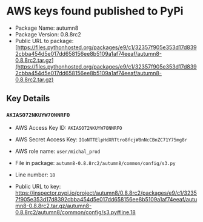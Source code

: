 # AWS keys found published to PyPi

* Package Name: autumn8
* Package Version: 0.8.8rc2
* Public URL to package: [https://files.pythonhosted.org/packages/e9/c1/32357f905e353d17d8392cbba454d5e017dd658156ee8b5109a1af74eeaf/autumn8-0.8.8rc2.tar.gz](https://files.pythonhosted.org/packages/e9/c1/32357f905e353d17d8392cbba454d5e017dd658156ee8b5109a1af74eeaf/autumn8-0.8.8rc2.tar.gz)

## Key Details

### `AKIASO72NKUYW7ONNRFO`

* AWS Access Key ID: `AKIASO72NKUYW7ONNRFO`
* AWS Secret Access Key: `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` 
* AWS role name: `user/michal_prod`
* File in package: `autumn8-0.8.8rc2/autumn8/common/config/s3.py`
* Line number: `18`

* Public URL to key: https://inspector.pypi.io/project/autumn8/0.8.8rc2/packages/e9/c1/32357f905e353d17d8392cbba454d5e017dd658156ee8b5109a1af74eeaf/autumn8-0.8.8rc2.tar.gz/autumn8-0.8.8rc2/autumn8/common/config/s3.py#line.18


